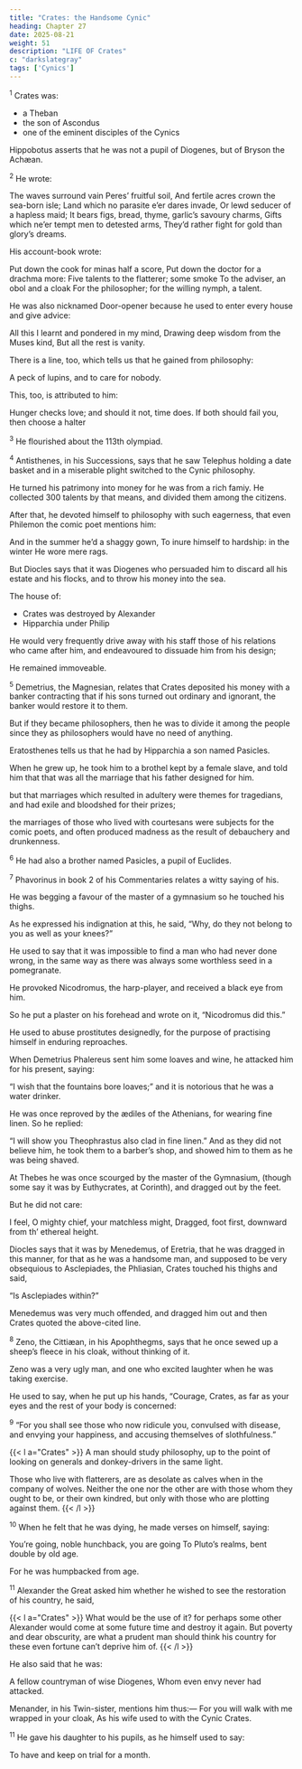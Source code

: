 ```yaml
---
title: "Crates: the Handsome Cynic"
heading: Chapter 27
date: 2025-08-21
weight: 51
description: "LIFE OF Crates"
c: "darkslategray"
tags: ['Cynics']
---
```



<sup>1</sup> Crates was:
- a Theban
- the son of Ascondus
- one of the eminent disciples of the Cynics

Hippobotus asserts that he was not a pupil of Diogenes, but of Bryson the Achæan.


<sup>2</sup> He wrote:

The waves surround vain Peres’ fruitful soil,
And fertile acres crown the sea-born isle;
Land which no parasite e’er dares invade,
Or lewd seducer of a hapless maid;
It bears figs, bread, thyme, garlic’s savoury charms,
Gifts which ne’er tempt men to detested arms,
They’d rather fight for gold than glory’s dreams.


His account-book wrote:

Put down the cook for minas half a score,
Put down the doctor for a drachma more:
Five talents to the flatterer; some smoke
To the adviser, an obol and a cloak
For the philosopher; for the willing nymph, a talent.

He was also nicknamed Door-opener because he used to enter every house and give advice:

All this I learnt and pondered in my mind,
Drawing deep wisdom from the Muses kind,
But all the rest is vanity.

There is a line, too, which tells us that he gained from philosophy:

A peck of lupins, and to care for nobody.

This, too, is attributed to him:

Hunger checks love; and should it not, time does.
If both should fail you, then choose a halter


<sup>3</sup> He flourished about the 113th olympiad.


<sup>4</sup> Antisthenes, in his Successions, says that he saw Telephus holding a date basket and in a miserable plight switched to the Cynic philosophy.

He turned his patrimony into money for he was from a rich famiy. He collected 300 talents by that means, and divided them among the citizens.

After that, he devoted himself to philosophy with such eagerness, that even Philemon the comic poet mentions him:

And in the summer he’d a shaggy gown,
To inure himself to hardship: in the winter
He wore mere rags.


But Diocles says that it was Diogenes who persuaded him to discard all his estate and his flocks, and to throw his money into the sea.

The house of:
- Crates was destroyed by Alexander
- Hipparchia under Philip

He would very frequently drive away with his staff those of his relations who came after him, and endeavoured to dissuade him from his design;

He remained immoveable.


<sup>5</sup> Demetrius, the Magnesian, relates that Crates deposited his money with a banker contracting that if his sons turned out ordinary and ignorant, the banker would restore it to them.

But if they became philosophers, then he was to divide it among the people since they as philosophers would have no need of anything.

Eratosthenes tells us that he had by Hipparchia a son named Pasicles.

When he grew up, he took him to a brothel kept by a female slave, and told him that that was all the marriage that his father designed for him.

but that marriages which resulted in adultery were themes for tragedians, and had exile and bloodshed for their prizes; 

the marriages of those who lived with courtesans were subjects for the comic poets, and often produced madness as the result of debauchery and drunkenness.


<sup>6</sup> He had also a brother named Pasicles, a pupil of Euclides.


<sup>7</sup> Phavorinus in book 2 of his Commentaries relates a witty saying of his.

He was begging a favour of the master of a gymnasium so he touched his thighs.

As he expressed his indignation at this, he said, “Why, do they not belong to you as well as your knees?” 

He used to say that it was impossible to find a man who had never done wrong, in the same way as there was always some worthless seed in a pomegranate. 

He provoked Nicodromus, the harp-player, and received a black eye from him.

So he put a plaster on his forehead and wrote on it, “Nicodromus did this.” 

He used to abuse prostitutes designedly, for the purpose of practising himself in enduring reproaches. 

When Demetrius Phalereus sent him some loaves and wine, he attacked him for his present, saying:

“I wish that the fountains bore loaves;” and it is notorious that he was a water drinker.

He was once reproved by the ædiles of the Athenians, for wearing fine linen. So he replied:

“I will show you Theophrastus also clad in fine linen.” And as they did not believe him, he took them to a barber’s shop, and showed him to them as he was being shaved.

At Thebes he was once scourged by the master of the Gymnasium, (though some say it was by Euthycrates, at Corinth), and dragged out by the feet.

But he did not care:

I feel, O mighty chief, your matchless might,
Dragged, foot first, downward from th’ ethereal height.


Diocles says that it was by Menedemus, of Eretria, that he was dragged in this manner, for that as he was a handsome man, and supposed to be very obsequious to Asclepiades, the Phliasian, Crates touched his thighs and said, 

“Is Asclepiades within?” 

Menedemus was very much offended, and dragged him out and then Crates quoted the above-cited line.


<sup>8</sup> Zeno, the Cittiæan, in his Apophthegms, says that he once sewed up a sheep’s fleece in his cloak, without thinking of it.

Zeno was a very ugly man, and one who excited laughter when he was taking exercise. 

He used to say, when he put up his hands, “Courage, Crates, as far as your eyes and the rest of your body is concerned:


<sup>9</sup> “For you shall see those who now ridicule you, convulsed with disease, and envying your happiness, and accusing themselves of slothfulness.” 


{{< l a="Crates" >}}
A man should study philosophy, up to the point of looking on generals and donkey-drivers in the same light.

Those who live with flatterers, are as desolate as calves when in the company of wolves. Neither the one nor the other are with those whom they ought to be, or their own kindred, but only with those who are plotting against them.
{{< /l >}}


<sup>10</sup> When he felt that he was dying, he made verses on himself, saying:

You’re going, noble hunchback, you are going
To Pluto’s realms, bent double by old age.

For he was humpbacked from age.


<sup>11</sup> Alexander the Great asked him whether he wished to see the restoration of his country, he said, 


{{< l a="Crates" >}}
What would be the use of it? for perhaps some other Alexander would come at some future time and destroy it again. But poverty and dear obscurity, are what a prudent man should think his country for these even fortune can’t deprive him of.
{{< /l >}}


He also said that he was:

A fellow countryman of wise Diogenes,
Whom even envy never had attacked.

Menander, in his Twin-sister, mentions him thus:—
For you will walk with me wrapped in your cloak,
As his wife used to with the Cynic Crates.

<sup>11</sup> He gave his daughter to his pupils, as he himself used to say:

To have and keep on trial for a month.
